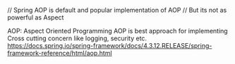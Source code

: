 // Spring AOP is default and popular implementation of AOP
// But its not as powerful as Aspect

AOP: Aspect Oriented Programming
AOP is best approach for implementing Cross cutting concern like logging, security etc.
https://docs.spring.io/spring-framework/docs/4.3.12.RELEASE/spring-framework-reference/html/aop.html